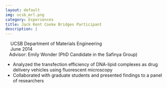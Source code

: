 ```yaml
---
layout: default
img: ucsb_mrl.png
category: Experiences
title: Jack Kent Cooke Bridges Participant 
description: |
---
```

&nbsp;&nbsp;  <i class="fa fa-briefcase alt-font"></i>&nbsp;UCSB Department of Materials Engineering
<br>
&nbsp;&nbsp;  <i class="fa fa-calendar"></i>&nbsp;June 2014
<br>
&nbsp;&nbsp;  Advisor: Emily Wonder (PhD Candidate in the Safinya Group)

* Analyzed the transfection efficiency of DNA-lipid complexes as drug delivery vehicles using fluorescent microscopy
* Collaborated with graduate students and presented findings to a panel of researchers